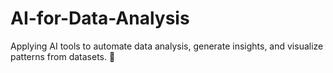 # AI-for-Data-Analysis
Applying AI tools to automate data analysis, generate insights, and visualize patterns from datasets. 🤖
